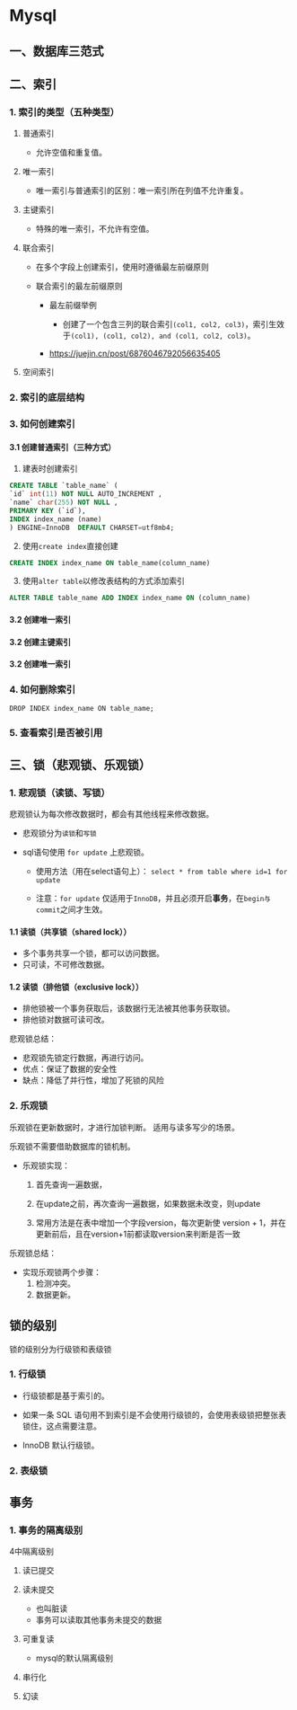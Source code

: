# Mysql

## 一、数据库三范式

## 二、索引

### 1. 索引的类型（五种类型）

1. 普通索引
    - 允许空值和重复值。
2. 唯一索引
    - 唯一索引与普通索引的区别：唯一索引所在列值不允许重复。

3. 主键索引
    - 特殊的唯一索引，不允许有空值。

4. 联合索引
    - 在多个字段上创建索引，使用时遵循最左前缀原则

    - 联合索引的最左前缀原则
        - 最左前缀举例
            - 创建了一个包含三列的联合索引`(col1, col2, col3)`，索引生效于`(col1), (col1, col2), and (col1, col2, col3)`。 

        - https://juejin.cn/post/6876046792056635405

5. 空间索引

### 2. 索引的底层结构

### 3. 如何创建索引

#### 3.1 创建普通索引（三种方式）

1. 建表时创建索引
```sql
CREATE TABLE `table_name` (  
`id` int(11) NOT NULL AUTO_INCREMENT ,  
`name` char(255) NOT NULL ,  
PRIMARY KEY (`id`),  
INDEX index_name (name)  
) ENGINE=InnoDB  DEFAULT CHARSET=utf8mb4;  
```

2. 使用`create index`直接创建
```sql
CREATE INDEX index_name ON table_name(column_name)
```

3. 使用`alter table`以修改表结构的方式添加索引
```sql
ALTER TABLE table_name ADD INDEX index_name ON (column_name) 
```

#### 3.2 创建唯一索引
#### 3.2 创建主键索引
#### 3.2 创建唯一索引

### 4. 如何删除索引  
`DROP INDEX index_name ON table_name; ` 

### 5. 查看索引是否被引用  



## 三、锁（悲观锁、乐观锁）

### 1. 悲观锁（读锁、写锁）
悲观锁认为每次修改数据时，都会有其他线程来修改数据。

- 悲观锁分为`读锁`和`写锁`

- sql语句使用 `for update` 上悲观锁。

    - 使用方法（用在select语句上）： `select * from table where id=1 for update`

    - 注意：`for update` 仅适用于`InnoDB`，并且必须开启**事务**，在`begin与commit`之间才生效。

#### 1.1 读锁（共享锁（shared lock））
- 多个事务共享一个锁，都可以访问数据。
- 只可读，不可修改数据。

#### 1.2 读锁（排他锁（exclusive lock））
- 排他锁被一个事务获取后，该数据行无法被其他事务获取锁。
- 排他锁对数据可读可改。

悲观锁总结：
- 悲观锁先锁定行数据，再进行访问。
- 优点：保证了数据的安全性
- 缺点：降低了并行性，增加了死锁的风险

### 2. 乐观锁

乐观锁在更新数据时，才进行加锁判断。
适用与读多写少的场景。

乐观锁不需要借助数据库的锁机制。

- 乐观锁实现：

    1. 首先查询一遍数据，
    2. 在update之前，再次查询一遍数据，如果数据未改变，则update

    3. 常用方法是在表中增加一个字段version，每次更新使 version + 1，并在更新前后，且在version+1前都读取version来判断是否一致   

乐观锁总结：
- 实现乐观锁两个步骤：
    1. 检测冲突。
    2. 数据更新。

## 锁的级别
锁的级别分为行级锁和表级锁

### 1. 行级锁

- 行级锁都是基于索引的。

- 如果一条 SQL 语句用不到索引是不会使用行级锁的，会使用表级锁把整张表锁住，这点需要注意。

- InnoDB 默认行级锁。

### 2. 表级锁

## 事务

### 1. 事务的隔离级别

4中隔离级别

1. 读已提交
2. 读未提交
    - 也叫脏读
    - 事务可以读取其他事务未提交的数据
3. 可重复读
    - mysql的默认隔离级别
4. 串行化

5. 幻读